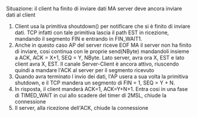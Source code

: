 Situazione: il client ha finito di inviare dati MA server deve ancora inviare dati al client

1. Client usa la primitiva shoutdown() per notificare che si è finito di inviare dati. TCP infatti con tale primitiva lascia il path EST in ricezione, mandando il segmento FIN e entrando in FIN_WAIT1.
2. Anche in questo caso AP del server riceve EOF MA il server non ha finito di inviare, cosi continua con le proprie send(NByte) mandandoli insieme a ACK, ACK = X+1, SEQ = Y, NByte. Lato server, avra ora X, EST e lato client avra X, EST. Il canale Server-Client è ancora attivo, riuscendo quindi a mandare l'ACK al server per il segmento ricevuto
3. Quando avra terminato l invio dei dati, l'AP usera a sua volta la primitiva shutdown, e il TCP mandera un segmento di FIN = 1, SEQ =  Y + N.
4. In risposta, il client manderà ACK=1, ACK=Y+N+1. Entra cosi in una fase di TIMED_WAIT in cui allo scadere del timer di 2MSL, chiude la connessione
5. Il server, alla ricezione dell'ACK, chiude la connessione